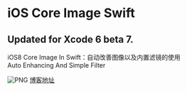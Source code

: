 iOS Core Image Swift
===================

Updated for Xcode 6 beta 7.  
---
iOS8 Core Image In Swift：自动改善图像以及内置滤镜的使用  
Auto Enhancing And Simple Filter

![PNG](https://raw.githubusercontent.com/zhangao0086/iOS-CoreImage-Swift/master/intro1.png)
[博客地址](http://blog.csdn.net/zhangao0086/article/details/39012231)